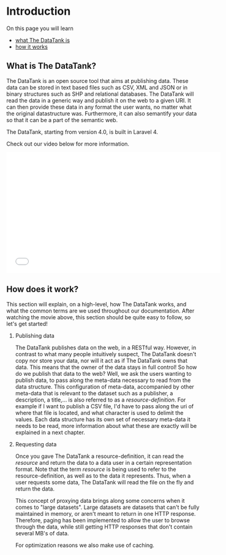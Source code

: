 # Introduction

On this page you will learn

* [what The DataTank is](#what)
* [how it works](#how)

<a name="what"></a>
## What is The DataTank?

The DataTank is an open source tool that aims at publishing data. These data can be stored in text based files such as CSV, XML and JSON or in binary structures such as SHP and relational databases. The DataTank will read the data in a generic way and publish it on the web to a given URI. It can then provide these data in any format the user wants, no matter what the original datastructure was. Furthermore, it can also semantify your data so that it can be a part of the semantic web.

The DataTank, starting from version 4.0, is built in Laravel 4.

Check out our video below for more information.

<iframe width="560" height="315" src="//www.youtube.com/embed/3QMpd0BW7bU" frameborder="0" allowfullscreen></iframe>

<a name="how"></a>
## How does it work?

This section will explain, on a high-level, how The DataTank works, and what the common terms are we used throughout our documentation.
After watching the movie above, this section should be quite easy to follow, so let's get started!

1. Publishing data

    The DataTank publishes data on the web, in a RESTful way. However, in contrast to what many people intuitively suspect, The DataTank doesn't copy nor store your data, nor will it act as if The DataTank owns that data. This means that the owner of the data stays in full control! So how do we publish that data to the web? Well, we ask the users wanting to publish data, to pass along the meta-data necessary to read from the data structure. This configuration of meta-data, accompanied by other meta-data that is relevant to the dataset such as a publisher, a description, a title,... is also referred to as a <em>resource-definition</em>. For example if I want to publish a CSV file, I'd have to pass along the uri of where that file is located, and what character is used to delimit the values. Each data structure has its own set of necessary meta-data it needs to be read, more information about what these are exactly will be explained in a next chapter.

2. Requesting data

    Once you gave The DataTank a resource-definition, it can read the<em> resource </em>and return the data to a data user in a certain representation format. Note that the term <em>resource</em> is being used to refer to the resource-definition, as well as to the data it represents. Thus, when a user requests some data, The DataTank will read the file on the fly and return the data.

    This concept of proxying data brings along some concerns when it comes to "large datasets". Large datasets are datasets that can't be fully maintained in memory, or aren't meant to return in one HTTP response. Therefore, paging has been implemented to allow the user to browse through the data, while still getting HTTP responses that don't contain several MB's of data.

    For optimization reasons we also make use of caching.